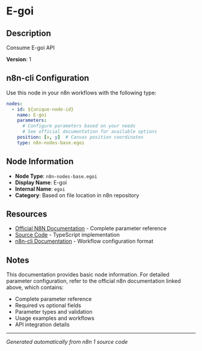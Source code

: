 # E-goi

## Description

Consume E-goi API

**Version**: 1

## n8n-cli Configuration

Use this node in your n8n workflows with the following type:

```yaml
nodes:
  - id: ${unique-node-id}
    name: E-goi
    parameters:
      # Configure parameters based on your needs
      # See official documentation for available options
    position: [x, y]  # Canvas position coordinates
    type: n8n-nodes-base.egoi
```

## Node Information

- **Node Type**: `n8n-nodes-base.egoi`
- **Display Name**: E-goi
- **Internal Name**: `egoi`
- **Category**: Based on file location in n8n repository

## Resources

- [Official N8N Documentation](https://docs.n8n.io/integrations/builtin/app-nodes/n8n-nodes-base.egoi/) - Complete parameter reference
- [Source Code](https://github.com/n8n-io/n8n/blob/master/packages/nodes-base/nodes/Egoi/Egoi.node.ts) - TypeScript implementation
- [n8n-cli Documentation](https://github.com/edenreich/n8n-cli) - Workflow configuration format

## Notes

This documentation provides basic node information. For detailed parameter configuration, 
refer to the official n8n documentation linked above, which contains:

- Complete parameter reference
- Required vs optional fields
- Parameter types and validation
- Usage examples and workflows
- API integration details

---
*Generated automatically from n8n 1 source code*
